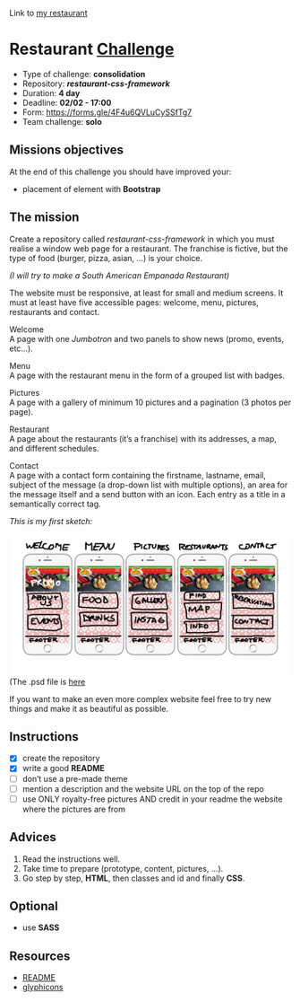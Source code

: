 Link to [my restaurant](https://luisromeroaraya.github.io/restaurant-css-framework/)

# Restaurant [Challenge](https://github.com/becodeorg/BXL-Swartz-4-27/blob/master/1.The-Field/6.Bootstrap/restaurant.adoc)
* Type of challenge: **consolidation**
* Repository: **_restaurant-css-framework_**
* Duration: **4 day**
* Deadline: **02/02 - 17:00**
* Form: https://forms.gle/4F4u6QVLuCySSfTg7
* Team challenge: **solo**

## Missions objectives
At the end of this challenge you should have improved your:
* placement of element with **Bootstrap**

## The mission
Create a repository called *restaurant-css-framework* in which you must realise a window web page for a restaurant. The franchise is fictive, but the type of food (burger, pizza, asian, …) is your choice.

*(I will try to make a South American Empanada Restaurant)*

The website must be responsive, at least for small and medium screens. It must at least have five accessible pages: welcome, menu, pictures, restaurants and contact.

Welcome\
A page with one *Jumbotron* and two panels to show news (promo, events, etc…).

Menu\
A page with the restaurant menu in the form of a grouped list with badges.

Pictures\
A page with a gallery of minimum 10 pictures and a pagination (3 photos per page).

Restaurant\
A page about the restaurants (it’s a franchise) with its addresses, a map, and different schedules.

Contact\
A page with a contact form containing the firstname, lastname, email, subject of the message (a drop-down list with multiple options), an area for the message itself and a send button with an icon. Each entry as a title in a semantically correct tag.

*This is my first sketch:*

![mockup](Mockup.jpg)
(The .psd file is [here](Mockup.psd)


If you want to make an even more complex website feel free to try new things and make it as beautiful as possible.

## Instructions
- [x] create the repository
- [x] write a good **README**
- [ ] don’t use a pre-made theme
- [ ] mention a description and the website URL on the top of the repo
- [ ] use ONLY royalty-free pictures AND credit in your readme the website where the pictures are from

## Advices
1. Read the instructions well.
1. Take time to prepare (prototype, content, pictures, …).
1. Go step by step, **HTML**, then classes and id and finally **CSS**.

## Optional
* use **SASS**

## Resources
* [README](https://tinyurl.com/y2nlxere)
* [glyphicons](http://glyphicons.com/)
